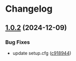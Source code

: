 # Changelog

## [1.0.2](https://github.com/IFCA-Advanced-Computing/pycanon/compare/1.0.1...v1.0.2) (2024-12-09)


### Bug Fixes

* update setup.cfg ([c918944](https://github.com/IFCA-Advanced-Computing/pycanon/commit/c91894416a6e01b8597a05555c60edc5cdedce8f))
